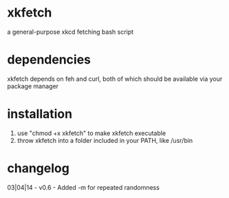 xkfetch
=======

a general-purpose xkcd fetching bash script


dependencies
============

xkfetch depends on feh and curl, both of which should be available via your package manager


installation
============

1. use "chmod +x xkfetch" to make xkfetch executable
2. throw xkfetch into a folder included in your PATH, like /usr/bin


changelog
=========

03|04|14 - v0.6 - Added -m for repeated randomness
